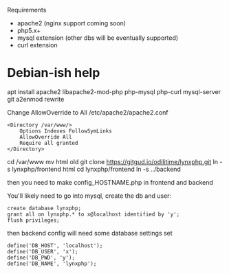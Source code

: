 Requirements
- apache2 (nginx support coming soon)
- php5.x+
- mysql extension (other dbs will be eventually supported)
- curl extension

# Debian-ish help

apt install apache2 libapache2-mod-php php-mysql php-curl mysql-server git
a2enmod rewrite

Change AllowOverride to All
/etc/apache2/apache2.conf
```
<Directory /var/www/>
	Options Indexes FollowSymLinks
	AllowOverride All
	Require all granted
</Directory>
```

cd /var/www
mv html old
git clone https://gitgud.io/odilitime/lynxphp.git
ln -s lynxphp/frontend html
cd lynxphp/frontend
ln -s ../backend

then you need to make config_HOSTNAME.php in frontend and backend

You'll likely need to go into mysql, create the db and user:
```
create database lynxphp;
grant all on lynxphp.* to x@localhost identified by 'y';
flush privileges;
```

then backend config will need some database settings set
```
define('DB_HOST', 'localhost');
define('DB_USER', 'x');
define('DB_PWD', 'y');
define('DB_NAME', 'lynxphp');
```
